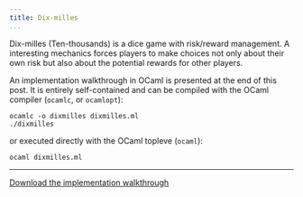 ```yaml
---
title: Dix-milles
...
```



Dix-milles (Ten-thousands) is a dice game with risk/reward management. A interesting mechanics forces players to make choices not only about their own risk but also about the potential rewards for other players.

An implementation walkthrough in OCaml is presented at the end of this post. It is entirely self-contained and can be compiled with the OCaml compiler (`ocamlc`, or `ocamlopt`):

```
ocamlc -o dixmilles dixmilles.ml
./dixmilles
```

or executed directly with the OCaml topleve (`ocaml`):

```
ocaml dixmilles.ml
```

-----------------------------------------------

[Download the implementation walkthrough](/code/dixmilles.ml)
